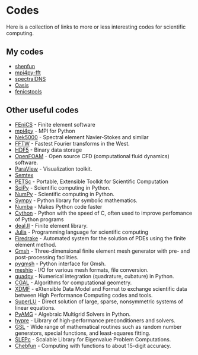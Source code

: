 # Codes

Here is a collection of links to more or less interesting codes for scientific computing.

## My codes

- [shenfun](https://shenfun.readthedocs.io/en/latest/)
- [mpi4py-fft](https://mpi4py-fft.readthedocs.io/en/latest/)
- [spectralDNS](https://github.com/spectralDNS/spectralDNS)
- [Oasis](https://github.com/mikaem/Oasis)
- [fenicstools](https://github.com/mikaem/fenicstools)

## Other useful codes

- [FEniCS](https://www.fenicsproject.org) - Finite element software
- [mpi4py](https://bitbucket.org/mpi4py/mpi4py) - MPI for Python
- [Nek5000](https://nek5000.mcs.anl.gov) - Spectral element Navier-Stokes and similar
- [FFTW](http://www.fftw.org) - Fastest Fourier transforms in the West.
- [HDF5](https://www.hdfgroup.org) - Binary data storage
- [OpenFOAM](https://openfoam.org) - Open source CFD (computational fluid dynamics) software.
- [ParaView](https://www.paraview.org) - Visualization toolkit.
- [Semtex](http://users.monash.edu.au/~bburn/semtex.html)
- [PETSc](https://www.mcs.anl.gov/petsc/) - Portable, Extensible Toolkit for Scientific Computation
- [SciPy](https://www.scipy.org) - Scientific computing in Python.
- [NumPy](https://numpy.org/) - Scientific computing in Python.
- [Sympy](https://sympy.org) - Python library for symbolic mathematics.
- [Numba](https://numba.pydata.org) - Makes Python code faster
- [Cython](https://cython.org) - Python with the speed of C, often used to improve perfomance of Python programs
- [deal.II](https://dealii.org) - Finite element library.
- [Julia](https://julialang.org) - Programming language for scientific computing
- [Firedrake](https://www.firedrakeproject.org) - Automated system for the solution of PDEs using the finite element method.
- [Gmsh](http://gmsh.info) - Three-dimensional finite element mesh generator with pre- and post-processing facilities.
- [pygmsh](https://github.com/nschloe/pygmsh) - Python interface for Gmsh.
- [meshio](https://github.com/nschloe/meshio) - I/O for various mesh formats, file conversion.
- [quadpy](https://github.com/nschloe/quadpy) - Numerical integration (quadrature, cubature) in Python.
- [CGAL](https://www.cgal.org) - Algorithms for computational geometry.
- [XDMF](http://www.xdmf.org/index.php/Main_Page) - eXtensible Data Model and Format to exchange scientific data between High Performance Computing codes and tools.
- [SuperLU](https://portal.nersc.gov/project/sparse/superlu/) - Direct solution of large, sparse, nonsymmetric systems of linear equations.
- [PyAMG](https://pyamg.github.io) - Algebraic Multigrid Solvers in Python.
- [hypre](https://computing.llnl.gov/projects/hypre-scalable-linear-solvers-multigrid-methods) - Library of high-performance preconditioners and solvers.
- [GSL](https://www.gnu.org/software/gsl/) - Wide range of mathematical routines such as random number generators, special functions, and least-squares fitting.
- [SLEPc](http://slepc.upv.es) - Scalable Library for Eigenvalue Problem Computations.
- [Chebfun](https://www.chebfun.org/) - Computing with functions to about 15-digit accuracy.

